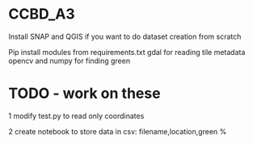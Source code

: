 # CCBD_A3
Install SNAP and QGIS if you want to do dataset creation from scratch

Pip install modules from requirements.txt
gdal for reading tile metadata
opencv and numpy for finding green

# TODO - work on these
1 modify test.py to read only coordinates

2 create notebook to store data in csv: filename,location,green %
